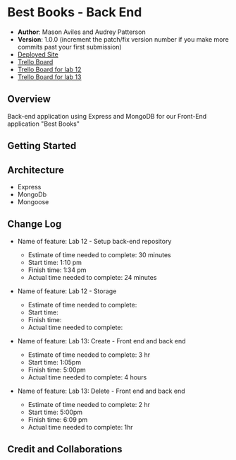 # Best Books - Back End

- **Author**: Mason Aviles and Audrey Patterson
- **Version**: 1.0.0 (increment the patch/fix version number if you make more commits past your first submission)
- [Deployed Site](https://gracious-wilson-69136f.netlify.app/)
- [Trello Board](https://trello.com/b/er6C3Otj/lab-11-12)
- [Trello Board for lab 12](https://trello.com/b/aLxB76Dp/best-books-lab-12)
- [Trello Board for lab 13](https://trello.com/b/S5gZnzl4/best-books-lab-13)

## Overview

Back-end application using Express and MongoDB for our Front-End application "Best Books"

## Getting Started
<!-- What are the steps that a user must take in order to build this app on their own machine and get it running? -->

## Architecture

- Express
- MongoDb
- Mongoose

## Change Log

- Name of feature: Lab 12 - Setup back-end repository
  - Estimate of time needed to complete: 30 minutes
  - Start time: 1:10 pm
  - Finish time: 1:34 pm
  - Actual time needed to complete: 24 minutes

- Name of feature: Lab 12 - Storage
  - Estimate of time needed to complete:
  - Start time:
  - Finish time:
  - Actual time needed to complete:

- Name of feature: Lab 13: Create - Front end and back end
  - Estimate of time needed to complete: 3 hr
  - Start time: 1:05pm
  - Finish time: 5:00pm
  - Actual time needed to complete: 4 hours

- Name of feature: Lab 13: Delete - Front end and back end
  - Estimate of time needed to complete: 2 hr
  - Start time: 5:00pm 
  - Finish time: 6:09 pm
  - Actual time needed to complete: 1hr

## Credit and Collaborations
<!-- Give credit (and a link) to other people or resources that helped you build this application. -->
